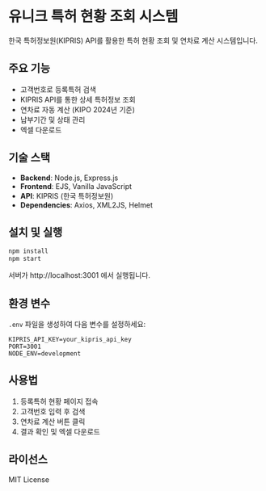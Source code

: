 # 유니크 특허 현황 조회 시스템

한국 특허정보원(KIPRIS) API를 활용한 특허 현황 조회 및 연차료 계산 시스템입니다.

## 주요 기능

- 고객번호로 등록특허 검색
- KIPRIS API를 통한 상세 특허정보 조회
- 연차료 자동 계산 (KIPO 2024년 기준)
- 납부기간 및 상태 관리
- 엑셀 다운로드

## 기술 스택

- **Backend**: Node.js, Express.js
- **Frontend**: EJS, Vanilla JavaScript
- **API**: KIPRIS (한국 특허정보원)
- **Dependencies**: Axios, XML2JS, Helmet

## 설치 및 실행

```bash
npm install
npm start
```

서버가 http://localhost:3001 에서 실행됩니다.

## 환경 변수

`.env` 파일을 생성하여 다음 변수를 설정하세요:

```
KIPRIS_API_KEY=your_kipris_api_key
PORT=3001
NODE_ENV=development
```

## 사용법

1. 등록특허 현황 페이지 접속
2. 고객번호 입력 후 검색
3. 연차료 계산 버튼 클릭
4. 결과 확인 및 엑셀 다운로드

## 라이선스

MIT License
